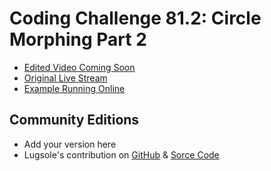 # Coding Challenge 81.2: Circle Morphing Part 2
* [Edited Video Coming Soon]()
* [Original Live Stream](https://www.youtube.com/watch?v=ldx_J589fcs)
* [Example Running Online](https://codingtrain.github.io/Rainbow-Code/CodingChallenges/CC_81_2_Circle_Morphing_Part_2/)


## Community Editions
- Add your version here
- Lugsole's contribution on [GitHub](https://lugsole.github.io/Circle_Morphing/index.html) & [Sorce Code](https://github.com/Lugsole/Circle_Morphing)
